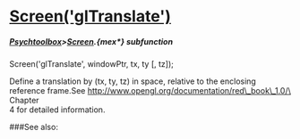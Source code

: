# [Screen('glTranslate')](Screen-glTranslate) 
##### [Psychtoolbox](Psychtoolbox)>[Screen](Screen).{mex*} subfunction

Screen('glTranslate', windowPtr, tx, ty [, tz]);

Define a translation by (tx, ty, tz) in space, relative to the enclosing  
reference frame.See <http://www.opengl.org/documentation/red\_book\_1.0/\> Chapter  
4 for detailed information.  


###See also:

